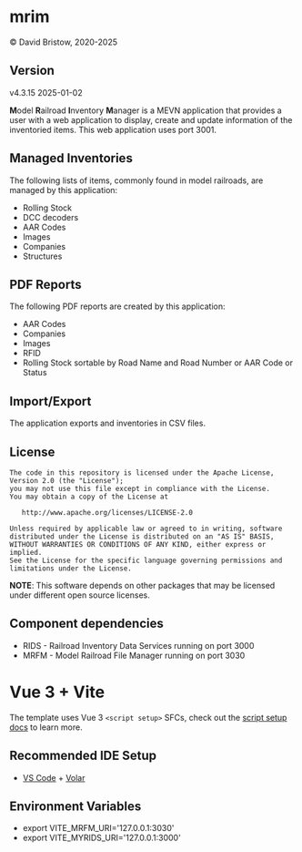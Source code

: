 # mrim

&copy; David Bristow, 2020-2025

## Version

v4.3.15 2025-01-02

**M**odel **R**ailroad **I**nventory **M**anager is a MEVN application that provides a user with a web application to display, create and update information of the inventoried items. This web application uses port 3001.

## Managed Inventories

The following lists of items, commonly found in model railroads, are managed by this application:

* Rolling Stock
* DCC decoders
* AAR Codes
* Images
* Companies
* Structures

## PDF Reports

The following PDF reports are created by this application:

* AAR Codes
* Companies
* Images
* RFID
* Rolling Stock sortable by Road Name and Road Number or AAR Code or Status

## Import/Export

The application exports and inventories in CSV files.

## License

    The code in this repository is licensed under the Apache License, Version 2.0 (the "License");
    you may not use this file except in compliance with the License.
    You may obtain a copy of the License at

       http://www.apache.org/licenses/LICENSE-2.0

    Unless required by applicable law or agreed to in writing, software
    distributed under the License is distributed on an "AS IS" BASIS,
    WITHOUT WARRANTIES OR CONDITIONS OF ANY KIND, either express or implied.
    See the License for the specific language governing permissions and
    limitations under the License.

**NOTE**: This software depends on other packages that may be licensed under different open source licenses.

## Component dependencies

* RIDS - Railroad Inventory Data Services running on port 3000
* MRFM - Model Railroad File Manager running on port 3030

# Vue 3 + Vite

The template uses Vue 3 `<script setup>` SFCs, check out the [script setup docs](https://v3.vuejs.org/api/sfc-script-setup.html#sfc-script-setup) to learn more.

## Recommended IDE Setup

- [VS Code](https://code.visualstudio.com/) + [Volar](https://marketplace.visualstudio.com/items?itemName=Vue.volar)

## Environment Variables

* export VITE_MRFM_URI='127.0.0.1:3030'
* export VITE_MYRIDS_URI='127.0.0.1:3000'
